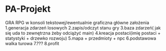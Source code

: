 # PA-Projekt
GRA RPG w konsoli tekstowej/ewentualnie graficzna
główne założenia
1.generacja zdarzeń losowych
2.zapis/odczyt stanu gry
3.baza zdarzeń( jak się uda to zewnętrzna żeby odciążyć main)
4.kreacja postaci(imię postaci + statystyki + drzewko rozwoju)
5.mapa + przedmioty + npc
6.podstawowa walka turowa
7.???
8.profit
